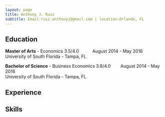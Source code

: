 ```yaml
---
layout: page
title: Anthony J. Ruiz
subtitle: Email:ruiz.anthonyj@gmail.com | location:Orlando, FL
---
```


## Education

**Master of Arts** - Economics 3.5/4.0 &nbsp;&nbsp;&nbsp;&nbsp;&nbsp;&nbsp;&nbsp;&nbsp;&nbsp; August 2014 - May 2016 <br>
University of South Florida - Tampa, FL

**Bachelor of Science** - Business Economics 3.8/4.0 &nbsp;&nbsp;&nbsp;&nbsp;&nbsp;&nbsp; August 2014 - May 2016 <br>
University of South Florida - Tampa, FL

## Experience


## Skills
